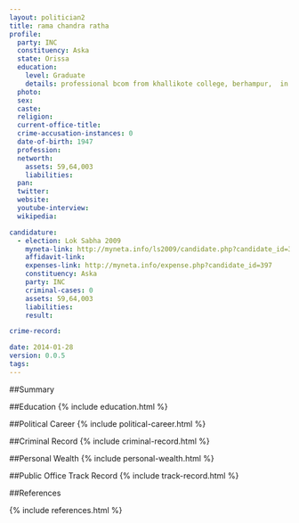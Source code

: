 ```yaml
---
layout: politician2
title: rama chandra ratha
profile: 
  party: INC
  constituency: Aska
  state: Orissa
  education: 
    level: Graduate
    details: professional bcom from khallikote college, berhampur,  in year 1965, ll.b. from department of law, khallikote college, berhampur, berhampur university in 1967
  photo: 
  sex: 
  caste: 
  religion: 
  current-office-title: 
  crime-accusation-instances: 0
  date-of-birth: 1947
  profession: 
  networth: 
    assets: 59,64,003
    liabilities: 
  pan: 
  twitter: 
  website: 
  youtube-interview: 
  wikipedia: 

candidature: 
  - election: Lok Sabha 2009
    myneta-link: http://myneta.info/ls2009/candidate.php?candidate_id=397
    affidavit-link: 
    expenses-link: http://myneta.info/expense.php?candidate_id=397
    constituency: Aska 
    party: INC
    criminal-cases: 0
    assets: 59,64,003
    liabilities: 
    result:  

crime-record: 

date: 2014-01-28
version: 0.0.5
tags: 
---
```

##Summary


##Education
{% include education.html %}


##Political Career
{% include political-career.html %}


##Criminal Record
{% include criminal-record.html %}


##Personal Wealth
{% include personal-wealth.html %}


##Public Office Track Record
{% include track-record.html %}


##References


{% include references.html %}
